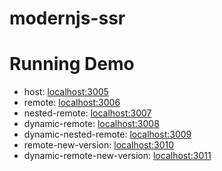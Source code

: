 # modernjs-ssr

# Running Demo

- host: [localhost:3005](http://localhost:3005/)
- remote: [localhost:3006](http://localhost:3006/)
- nested-remote: [localhost:3007](http://localhost:3007/)
- dynamic-remote: [localhost:3008](http://localhost:3008/)
- dynamic-nested-remote: [localhost:3009](http://localhost:3009/)
- remote-new-version: [localhost:3010](http://localhost:3010/)
- dynamic-remote-new-version: [localhost:3011](http://localhost:3011/)
